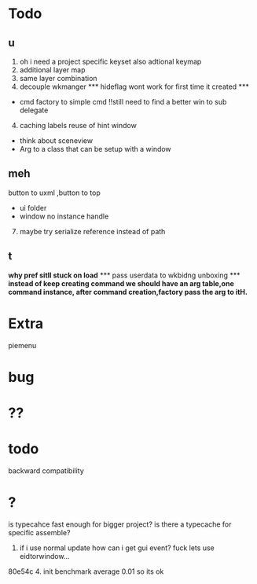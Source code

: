 # Todo
## u
1. oh i need a project specific keyset also adtional keymap
2. additional layer map
3. same layer combination
1. decouple wkmanger
*** hideflag wont work for first time it created ***
- cmd factory to simple cmd
!!still need to find a better win to sub delegate
4. caching labels reuse of hint window
- think about sceneview
- Arg to a class that can be setup with a window
## meh
button to uxml
,button to top
- ui folder
- window no instance handle
7. maybe try serialize reference instead of path
## t
**why pref sitll stuck on load**
*** pass userdata to wkbidng unboxing ***
**instead of keep creating command we should have an arg table,one command instance, after command creation,factory pass the arg to itH.**
<!-- 2.optimize format layer hints -->
<!-- 2. when lost focus of whichkey window ,unity will lost focus too. -->
<!-- 3. check for duplicated key. -->
<!-- 4. change arg to string[] -->
<!-- 5. check keycode length to exclude unwanted keys -->
<!-- 6. upper case key -->
<!-- 8. layer refector -->
<!-- 9. show hint -->
<!-- 12. setting followmosue -->
<!-- 15. overRideshowHints -->
<!-- 16. Refesh? -->
<!-- 17.window data to static, init data and calculate lineheight, invoke by whichkey, -->
<!-- 12. set set Hint Window Size Correctly -->
<!-- 13. setting  -->
<!-- 14. space -->
<!-- 10. change root -->
<!-- 7. Sep settings and manager? do i really need it?Yes!! -->
<!-- 1.wrapper class for setting and preference -->
<!-- 2.LoadSetting -->

<!-- 1. mkhdl complete to reset; -->
<!-- 1. refactor wk manger -->
<!-- 1. rewite list get -->
<!-- 1. try fonts; -->
<!-- GetHints -->
<!-- UI -->
<!-- 4. defualt value interface -->
<!-- setting  -->
<!-- dropdown size -->
<!-- attributes to ignre factory -->
<!-- bind window -->
<!-- change root -->
<!-- keyset use wkkey -->
<!-- keyset to struct -->

<!-- asset using keystruct -->


<!-- make bind label a template -->
<!-- method attribute static with no arg -->
<!-- method command -->
<!-- - scene -->
  <!-- - scene use active transform -->
  <!-- - scene object and asset object -->
  <!-- - maybe use one dataholder -->


<!-- 1. benchmarking cached window -->
<!-- 2. keynode encapsulate and clear after init -->
<!-- 2. assets auto focus on project view -->
<!-- 2. project settings (test Array) -->
<!-- 2. folder manager -->
<!-- 3. scene manager -->
<!-- 14. static format layer hints -->
<!-- 13. follow mouse on change -->
<!-- 11. better way to find duplicated key=> bind win serach table -->
<!-- 5. abstract the window ,there should be a window ref in manager -->
<!-- 1. window instance ref should get from manger:Assethandler -->
<!-- 2. mk hdl and manager ,hdl as an abstarct base -->
<!-- 2. ?active by keyseq<br> -->
<!-- 5. lineheight -->
<!-- 6. keycode ext to util -->
<!-- *** a wrapper is bad for gc, also may lose some reAference,so is intend to repalce json,so lets just edit yaml *** -->
<!-- *** wk to static class singleton to manager *** -->
# Extra
piemenu
# bug
<!-- key interception failed, key up -->
<!-- not handle shift when binding -->
<!-- assetNavdata so no biding -->
<!-- window doesnot close -->
<!-- ?? prefab is gameobject? -->
# ??
<!-- setting ui stuck why? -->
<!-- keybing use int or keycode to char? -->
<!-- !todo tree -->
<!-- !!!!benchmark  chached 0.01 not cached 0.04 -->
<!-- !!! load :list vs array for reloading? -->
<!-- cmdtype??? -->
<!-- Wkint? -->
<!-- check for list that can switch to array -->
# todo 
<!-- UI Elements cant calculate actual size properly(01245f7a) -->
backward compatibility
<!-- Command mode design pattern -->
<!-- Decouple whichkey to wkmanager and wksetting
maybe go on.. decouple wkmanger to keymanager -->
<!-- show window to delegate so user can customize by them self -->
<!-- a tool that get all menuitem -->
# ?
is typecahce fast enough for bigger project? is there a typecache for specific assemble?
1. if i use normal update how can i get gui event?  fuck lets use eidtorwindow...
<!-- 2. have to think through about layer hints,is sb really good? after sethints the hints can be clear -->
<!-- 3. Maybe Add a setting ,let user choose between sting array and list,it beauty and speed -->
<!-- 4. mkhdl Reset VS Complete? i fogot why i use complete... -->
<!-- wk pref property getter if null create instance? no need.  -->
80e54c
4. init benchmark average 0.01 so its ok
<!-- 5. command arg or cmd factory? command arg or cmd factory? command arg or cmd factory? command arg or cmd factory? -->
